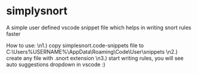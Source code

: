 # simplysnort
A simple user defined vscode snippet file which helps in writing snort rules faster

How to use:
\n1.) copy simplesnort.code-snippets file to C:\Users\%USERNAME%\AppData\Roaming\Code\User\snippets
\n2.) create any file with .snort extension
\n3.) start writing rules, you will see auto suggestions dropdown in vscode :)
